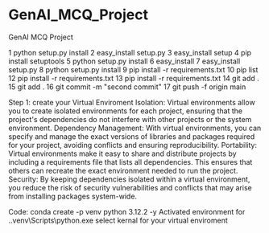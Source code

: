 # GenAI_MCQ_Project
 GenAI MCQ Project


   1 python setup.py install
   2 easy_install setup.py
   3 easy_install setup
   4 pip install setuptools
   5 python setup.py install
   6 easy_install
   7 easy_install setup.py
   8 python setup.py install
   9 pip install -r requirements.txt
  10 pip list
  12 pip install -r requirements.txt
  13 pip install -r requirements.txt
  14 git add .
  15 git add .
  16 git commit -m "second commit"
  17 git push -f origin main


  Step 1:
  create your Virtual Enviroment
Isolation: Virtual environments allow you to create isolated environments for each project, ensuring that the project's dependencies do not interfere with other projects or the system environment.
Dependency Management: With virtual environments, you can specify and manage the exact versions of libraries and packages required for your project, avoiding conflicts and ensuring reproducibility.
Portability: Virtual environments make it easy to share and distribute projects by including a requirements file that lists all dependencies. This ensures that others can recreate the exact environment needed to run the project.
Security: By keeping dependencies isolated within a virtual environment, you reduce the risk of security vulnerabilities and conflicts that may arise from installing packages system-wide.

Code:
conda create -p venv python 3.12.2 -y
Activated environment for .\.venv\Scripts\python.exe
select kernal for your virtual enviroment
  
